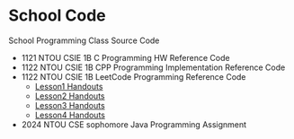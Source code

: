 # School Code

School Programming Class Source Code

- 1121 NTOU CSIE 1B C Programming HW Reference Code
- 1122 NTOU CSIE 1B CPP Programming Implementation Reference Code
- 1122 NTOU CSIE 1B LeetCode Programming Reference Code
  - [Lesson1 Handouts](https://hackmd.io/@Ateto/BJt2b_F26#/)
  - [Lesson2 Handouts](https://hackmd.io/@Ateto/S144DaL6a)
  - [Lesson3 Handouts](https://hackmd.io/@Ateto/rkSgN1xRp#/)
  - [Lesson4 Handouts](https://hackmd.io/@Ateto/Bk4903LyA#/)
- 2024 NTOU CSE sophomore Java Programming Assignment
